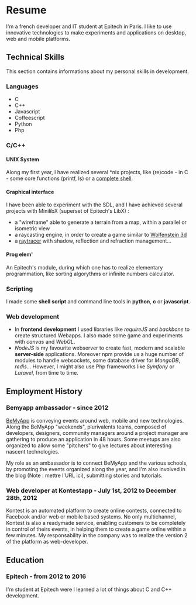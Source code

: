 Resume
======

I'm a french developer and IT student at Epitech in Paris. I like to use innovative technologies to make experiments and applications on desktop, web and mobile platforms.

Technical Skills
----------------

This section contains informations about my personal skills in development.

### Languages

- C
- C++
- Javascript
- Coffeescript
- Python
- Php

### C/C++

#### UNIX System

Along my first year, I have realized several *nix projects, like (re)code - in C - some core functions (printf, ls) or a [complete shell](#shell).

#### Graphical interface

I have been able to experiment with the SDL, and I have achieved several projects with MinilibX (superset of Epitech's LibX) :

- a "wireframe" able to generate a terrain from a map, within a parallel or isometric view
- a raycasting engine, in order to create a game similar to [Wolfenstein 3d](http://fr.wikipedia.org/wiki/Wolfenstein_3D)
- a [raytracer](#rt) with shadow, reflection and refraction management...

#### Prog elem'

An Epitech's module, during which one has to realize elementary programmation, like sorting algorythms or infinite numbers calculator.

### Scripting

I made some __shell script__ and command line tools in __python__, __c__ or __javascript__.


### Web development

- In __frontend development__  I used libraries like _requireJS_ and _backbone_ to create structured Webapps. I also made some game and experiments with _canvas_ and _WebGL_.
- _NodeJS_ is my favourite webserver to create fast, modern and scalable __server-side__ applications. Moreover npm provide us a huge number of modules to handle websockets, some database driver for _MongoDB_, _redis_... However, I might also use Php frameworks like _Symfony_ or _Laravel_, from time to time.

Employment History
------------------

### Bemyapp ambassador - since 2012

[BeMyApp](http://bemyapp.com) is conveying events around web, mobile and new technologies. Along the BeMyApp "weekends", plurivalents teams, composed of developers, designers, community managers around a project manager are gathering to produce an application in 48 hours.
Some meetups are also organized to allow some "pitchers" to give lectures about interesting nascent technologies.

My role as an ambassador is to connect BeMyApp and the various schools, by promoting the events organized along the year, and I'm also involved in the blog (Note : mettre l'URL ici), submitting stories and tutorials.

### Web developer at Kontestapp - July 1st, 2012 to December 28th, 2012

Kontest is an automated platform to create online contests, connected to Facebook and/or web or mobile based systems. No only multichannel, Kontest is also a readymade service, enabling customers to be completely in control of theirs events, in helping them to create a game online within a few minutes.
My responsability in the company was to realize the version 2 of the platform as web-developer.

Education
---------

### Epitech - from 2012 to 2016

I'm student at Epitech were I learned a lot of things about C and C++ development.
